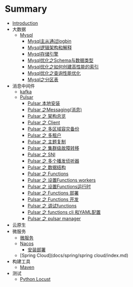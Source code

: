 # Summary

* [Introduction](README.md)
* 大数据
    * [Mysql](docs/mysql/index.md)
        * [Mysql主从通过logbin](docs/mysql/Mysql主从通过logbin.md)
        * [Mysql逻辑架构和解释](docs/mysql/Mysql逻辑架构.md)
        * [Mysql存储引擎](docs/mysql/Mysql存储引擎.md)
        * [Mysql优化之Schema与数据类型](docs/mysql/Mysql优化之Schema与数据类型.md)
        * [Mysql优化之如何创建高性能的索引](docs/mysql/Mysql优化之如何创建高性能的索引.md)
        * [Mysql优化之查询性能优化](docs/mysql/Mysql优化之查询性能优化.md)
        * [Mysql之分区表](docs/mysql/Mysql之分区表.md)
* 消息中间件
    * [kafka](docs/kafka/index.md)
    * [Pulsar](docs/Pulsar/index.md)
        * [Pulsar 本地安装](docs/Pulsar/install-locally.md)
        * [Pulsar 之Messaging(消息)](docs/Pulsar/message.md)
        * [Pulsar 之 架构总览](docs/Pulsar/architecture_overview.md)
        * [Pulsar 之 Client](docs/Pulsar/client.md)
        * [Pulsar 之 多区域容灾备份](docs/Pulsar/geo-replication.md)
        * [Pulsar 之 多租户](docs/Pulsar/mulit-tenant.md)
        * [Pulsar 之 主题复制](docs/Pulsar/topic-compaction.md)
        * [Pulsar 之 集群级故障转移](docs/Pulsar/cluster-level-failover.md)
        * [Pulsar 之 SNI](docs/Pulsar/SNI.md)
        * [Pulsar 之 多个播发侦听器](docs/Pulsar/multiple-advertised-listeners.md)
        * [Pulsar 之 数据结构](docs/Pulsar/schema.md)
        * [Pulsar 之 Functions](docs/Pulsar/pulsar-functions.md)
        * [Pulsar 之 设置Functions workers](docs/Pulsar/pulsar-functions-workers.md)
        * [Pulsar 之 设置Functions运行时](docs/Pulsar/pulsar-function-config-runtime.md)
        * [Pulsar 之 Functions 部署](docs/Pulsar/pulsar-function-deploy.md)
        * [Pulsar 之 Functions 开发](docs/Pulsar/pulsar-function-develop.md)
        * [Pulsar 之 调试functions](docs/Pulsar/pulsar-function-debug.md)
        * [Pulsar 之 functions cli 和YAML配置](docs/Pulsar/pulsar-function-config.md)
        * [Pulsar 之 pulsar manager](docs/Pulsar/pulsar-manager.md)
* 云原生
* 微服务
    * [微服务](docs/Microservice/index.md)
    * [Nacos](docs/Nacos/index.md)
        * [安装部署](docs/Nacos/install.md)
    * [Spring Cloud](docs/spring/spring cloud/index.md)
* 构建工具
  * [Maven](docs/Maven/index.md)
* 测试
  * [Python Locust](docs/test/Locust/index.md)

